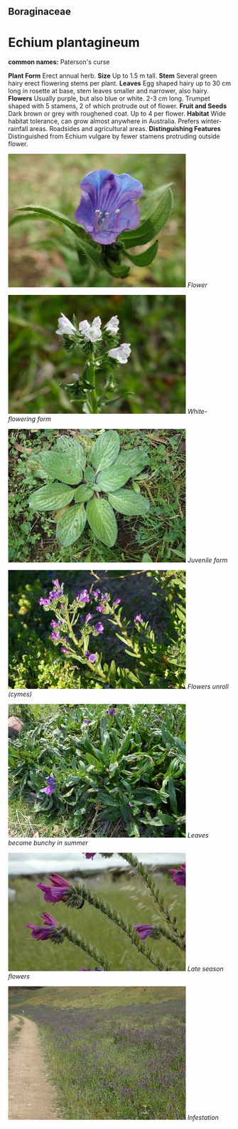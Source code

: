 ## Boraginaceae
# Echium plantagineum
**common names:** Paterson's curse

**Plant Form** Erect annual herb. **Size** Up to 1.5 m tall. **Stem** Several green hairy erect flowering stems per plant. **Leaves** Egg shaped hairy up to 30 cm long in rosette at base, stem leaves smaller and narrower, also hairy. **Flowers** Usually purple, but also blue or white. 2-3 cm long. Trumpet shaped with 5 stamens, 2 of which protrude out of flower. **Fruit and Seeds** Dark brown or grey with roughened coat. Up to 4 per flower. **Habitat** Wide habitat tolerance, can grow almost anywhere in Australia. Prefers winter-rainfall areas. Roadsides and agricultural areas. **Distinguishing Features** Distinguished from Echium vulgare by fewer stamens protruding outside flower.


![Flower](2443_P7116200.jpg)
 *Flower* 

![White-flowering form](2805_P6840980.jpg)
 *White-flowering form* 

![Juvenile form](3020_P7095191.jpg)
 *Juvenile form* 

![Flowers unroll (cymes)](171_P1010998.jpg)
 *Flowers unroll (cymes)* 

![Leaves become bunchy in summer](3408_P5192078.jpg)
 *Leaves become bunchy in summer* 

![Late season flowers](19356_Echium-plantagineum13.jpg)
 *Late season flowers* 

![Infestation](1026_PB044396.jpg)
 *Infestation* 

